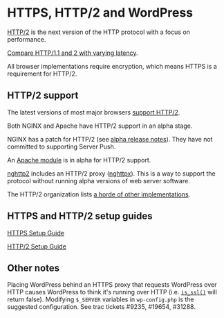 # HTTPS, HTTP/2 and WordPress

[HTTP/2](https://http2.github.io/) is the next version of the HTTP protocol with
a focus on performance.

[Compare HTTP/1.1 and 2 with varying latency](https://http2.golang.org/gophertiles?latency=0).

All browser implementations require encryption, which means HTTPS is a requirement for HTTP/2.

## HTTP/2 support

The latest versions of most major browsers [support HTTP/2](http://caniuse.com/#feat=http2).

Both NGINX and Apache have HTTP/2 support in an alpha stage.

NGINX has a patch for HTTP/2 (see [alpha release notes](https://www.nginx.com/blog/early-alpha-patch-http2/)).
They have not committed to supporting Server Push.

An [Apache module](https://github.com/icing/mod_h2) is in alpha for HTTP/2 support.

[nghttp2](https://nghttp2.org/) includes an HTTP/2 proxy ([nghttpx](https://nghttp2.org/documentation/nghttpx-howto.html)).
This is a way to support the protocol without running alpha versions of web server software.

The HTTP/2 organization lists [a horde of other implementations](https://github.com/http2/http2-spec/wiki/Implementations).

## HTTPS and HTTP/2 setup guides

[HTTPS Setup Guide](/https-setup-guide.md)

[HTTP/2 Setup Guide](/http2-setup-guide.md)

## Other notes

Placing WordPress behind an HTTPS proxy that requests WordPress over HTTP causes
WordPress to think it's running over HTTP (i.e. [`is_ssl()`](https://github.com/WordPress/WordPress/blob/master/wp-includes/functions.php#L3748) will return false).
Modifying `$_SERVER` variables in `wp-config.php` is the suggested configuration.
See trac tickets #9235, #19654, #31288.